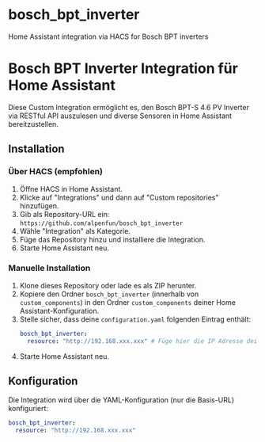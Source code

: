 # bosch_bpt_inverter
Home Assistant integration via HACS for Bosch BPT inverters

# Bosch BPT Inverter Integration für Home Assistant

Diese Custom Integration ermöglicht es, den Bosch BPT-S 4.6 PV Inverter via RESTful API auszulesen und diverse Sensoren in Home Assistant bereitzustellen.

## Installation

### Über HACS (empfohlen)
1. Öffne HACS in Home Assistant.
2. Klicke auf "Integrations" und dann auf "Custom repositories" hinzufügen.
3. Gib als Repository-URL ein: `https://github.com/alpenfun/bosch_bpt_inverter`
4. Wähle "Integration" als Kategorie.
5. Füge das Repository hinzu und installiere die Integration.
6. Starte Home Assistant neu.

### Manuelle Installation
1. Klone dieses Repository oder lade es als ZIP herunter.
2. Kopiere den Ordner `bosch_bpt_inverter` (innerhalb von `custom_components`) in den Ordner `custom_components` deiner Home Assistant-Konfiguration.
3. Stelle sicher, dass deine `configuration.yaml` folgenden Eintrag enthält:
    ```yaml
    bosch_bpt_inverter:
      resource: "http://192.168.xxx.xxx" # Füge hier die IP Adresse deines Bosch Wechselrichters hinzu.
    ```
4. Starte Home Assistant neu.

## Konfiguration

Die Integration wird über die YAML-Konfiguration (nur die Basis-URL) konfiguriert:
```yaml
bosch_bpt_inverter:
  resource: "http://192.168.xxx.xxx"

